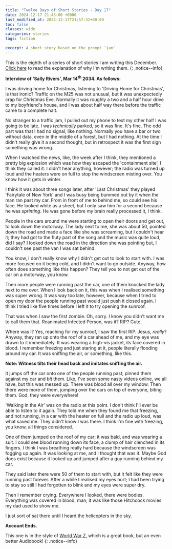 ```yaml
---
title: "Twelve Days of Short Stories - Day 17"
date: 2024-12-17 21:43:00 +0000
last_modified_at: 2024-12-17T21:57:32+00:00
toc: false
classes: wide
categories: stories
tags: fiction

excerpt: A short story based on the prompt 'jam'
---
```


This is the eighth of a series of short stories I am writing this December.\
[Click here](../_posts/2024-11-24-12-days-of-short-stories.md) to read the explanation of why I'm writing them.
{: .notice--info}

**Interview of 'Sally Rivers', Mar 14<sup>th</sup> 2034.
As follows:**

I was driving home for Christmas, listening to 'Driving Home for Christmas', is that ironic?
Traffic on the M25 was not unusual, but it was unexpectedly crap for Christmas Eve.
Normally it was roughly a two and a half hour drive to my boyfriend's house, and I was about half way there before the traffic came to a complete halt.

No stranger to a traffic jam, I pulled out my phone to text my other half I was going to be late.
I was _technically_ parked, so it was fine.
It's fine.
The odd part was that I had no signal, like nothing.
Normally you have a bar or two without data, even in the middle of a forest, but I had nothing.
At the time I didn't really give it a second thought, but in retrospect it was the first sign something was wrong.

When I watched the news, like, the week after I think, they mentioned a pretty big explosion which was how they escaped the 'containment site', I think they called it.
I didn't hear anything, however; the radio was turned up loud and the heaters were on full to stop the windscreen misting over.
You know how it gets in winter.

I think it was about three songs later, after 'Last Christmas' they played 'Fairytale of New York' and I was busy being bummed out by it when the man ran past my car.
From in front of me to behind me, so could see his face.
He looked white as a sheet, but I only saw him for a second because he was _sprinting_.
He was gone before my brain really processed it, I think.

People in the cars around me were starting to open their doors and get out, to look down the motorway.
The lady next to me, she was about 50, pointed down the road and made a face like she was screaming, but I couldn't hear it; they had got to the fluty part of the song and the music was quite loud, did I say?
I looked down the road in the direction she was pointing but, I couldn't see past the van I was sat behind.

You know, I don't really know why I didn't get out to look to start with.
I was more focused on it being cold, and I didn't want to go outside.
Anyway, how often does something like this happen?
They tell you to not get out of the car on a motorway, you know.

Then more people were running past the car, one of them knocked the lady next to me over.
When I look back on it, this was when I realised something was super wrong.
It was way too late, however, because when I tried to open my door the people running past would just push it closed again.
I think I tried like five times before I left it to try opening the sunroof.

That was when I saw the first zombie.
Oh, sorry.
I know you didn't want me to call them that.
Reanimated Infected Person, was it?
RIP?
Cute.

Where was I?
Yes, reaching for my sunroof, I saw the first RIP.
Jesus, _really_?
Anyway, they ran up onto the roof of a car ahead of me, and my eye was drawn to it immediately.
It was wearing a high-vis jacket, its face covered in blood.
I remember freezing and just staring at it, people literally flooding around my car.
It was sniffing the air, or something, like this.

**Note: Witness tilts their head back and imitates sniffing the air.**

It jumps off the car onto one of the people running past, pinned them against my car and _bit_ them.
Like, I've seen some nasty videos online, we all have, but this was messed up.
There was blood all over my window.
Then there were more of them, jumping over the cars on top of everyone, biting them.
God, they were everywhere!

'Walking in the Air' was on the radio at this point.
I don't think I'll ever be able to listen to it again.
They told me when they found me that freezing, and not running, in a car with the heater on full and the radio up loud, was what saved me.
They didn't know I was there.
I think I'm fine with freezing, you know, all things considered.

One of them jumped on the roof of my car; it was bald, and was wearing a suit.
I could see blood running down its face, a clump of hair clenched in its fingers.
I think I was breathing really hard because the windscreen was fogging up again.
It was looking at me, and I thought that was it.
Maybe God does exist because it looked up and jumped after a guy running behind my car.

They said later there were 50 of them to start with, but it felt like they were running past forever.
After a while I realised my eyes hurt; I had been trying to stay so still I had forgotten to blink and my eyes were super dry.

Then I remember crying.
Everywhere I looked, there were bodies.
Everything was covered in blood, man; it was like those Hitchcock movies my dad used to show me.

I just sort of sat there until I heard the helicopters in the sky.

**Account Ends**.

This one is in the style of [World War Z](https://app.thestorygraph.com/books/5acbfc41-517f-4672-bf71-66a3c1fcd2910), which is a great book, but an even better Audiobook!
{: .notice--info}
